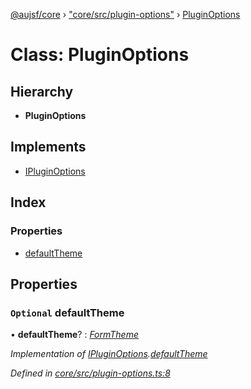 [@aujsf/core](../README.md) › ["core/src/plugin-options"](../modules/_core_src_plugin_options_.md) › [PluginOptions](_core_src_plugin_options_.pluginoptions.md)

# Class: PluginOptions

## Hierarchy

* **PluginOptions**

## Implements

* [IPluginOptions](../interfaces/_core_src_plugin_options_.ipluginoptions.md)

## Index

### Properties

* [defaultTheme](_core_src_plugin_options_.pluginoptions.md#optional-defaulttheme)

## Properties

### `Optional` defaultTheme

• **defaultTheme**? : *[FormTheme](../interfaces/_core_src_models_form_template_.formtheme.md)*

*Implementation of [IPluginOptions](../interfaces/_core_src_plugin_options_.ipluginoptions.md).[defaultTheme](../interfaces/_core_src_plugin_options_.ipluginoptions.md#optional-defaulttheme)*

*Defined in [core/src/plugin-options.ts:8](https://github.com/jbockle/au-jsonschema-form/blob/05b11cf/packages/core/src/plugin-options.ts#L8)*
